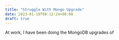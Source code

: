 ```yaml
---
title: "Struggle With Mongo Upgrade"
date: 2023-01-18T08:12:24+08:00
draft: true
---
```


At work, I have been doing the MongoDB upgrades of
